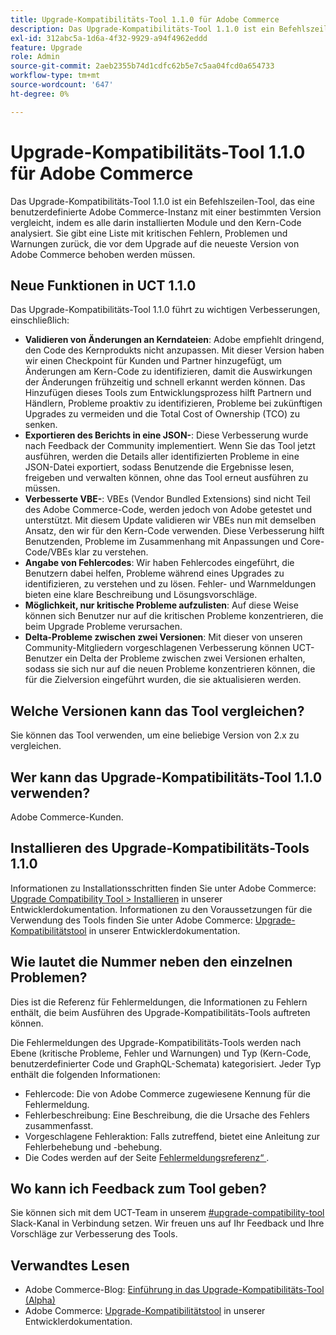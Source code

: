 ```yaml
---
title: Upgrade-Kompatibilitäts-Tool 1.1.0 für Adobe Commerce
description: Das Upgrade-Kompatibilitäts-Tool 1.1.0 ist ein Befehlszeilen-Tool, das eine benutzerdefinierte Adobe Commerce-Instanz mit einer bestimmten Version vergleicht, indem es alle darin installierten Module und den Kern-Code analysiert. Sie gibt eine Liste mit kritischen Fehlern, Problemen und Warnungen zurück, die vor dem Upgrade auf die neueste Version von Adobe Commerce behoben werden müssen.
exl-id: 312abc5a-1d6a-4f32-9929-a94f4962eddd
feature: Upgrade
role: Admin
source-git-commit: 2aeb2355b74d1cdfc62b5e7c5aa04fcd0a654733
workflow-type: tm+mt
source-wordcount: '647'
ht-degree: 0%

---
```


# Upgrade-Kompatibilitäts-Tool 1.1.0 für Adobe Commerce

Das Upgrade-Kompatibilitäts-Tool 1.1.0 ist ein Befehlszeilen-Tool, das eine benutzerdefinierte Adobe Commerce-Instanz mit einer bestimmten Version vergleicht, indem es alle darin installierten Module und den Kern-Code analysiert. Sie gibt eine Liste mit kritischen Fehlern, Problemen und Warnungen zurück, die vor dem Upgrade auf die neueste Version von Adobe Commerce behoben werden müssen.

## Neue Funktionen in UCT 1.1.0

Das Upgrade-Kompatibilitäts-Tool 1.1.0 führt zu wichtigen Verbesserungen, einschließlich:

* **Validieren von Änderungen an Kerndateien**: Adobe empfiehlt dringend, den Code des Kernprodukts nicht anzupassen. Mit dieser Version haben wir einen Checkpoint für Kunden und Partner hinzugefügt, um Änderungen am Kern-Code zu identifizieren, damit die Auswirkungen der Änderungen frühzeitig und schnell erkannt werden können. Das Hinzufügen dieses Tools zum Entwicklungsprozess hilft Partnern und Händlern, Probleme proaktiv zu identifizieren, Probleme bei zukünftigen Upgrades zu vermeiden und die Total Cost of Ownership (TCO) zu senken.
* **Exportieren des Berichts in eine JSON-**: Diese Verbesserung wurde nach Feedback der Community implementiert. Wenn Sie das Tool jetzt ausführen, werden die Details aller identifizierten Probleme in eine JSON-Datei exportiert, sodass Benutzende die Ergebnisse lesen, freigeben und verwalten können, ohne das Tool erneut ausführen zu müssen.
* **Verbesserte VBE-**: VBEs (Vendor Bundled Extensions) sind nicht Teil des Adobe Commerce-Code, werden jedoch von Adobe getestet und unterstützt. Mit diesem Update validieren wir VBEs nun mit demselben Ansatz, den wir für den Kern-Code verwenden. Diese Verbesserung hilft Benutzenden, Probleme im Zusammenhang mit Anpassungen und Core-Code/VBEs klar zu verstehen.
* **Angabe von Fehlercodes**: Wir haben Fehlercodes eingeführt, die Benutzern dabei helfen, Probleme während eines Upgrades zu identifizieren, zu verstehen und zu lösen. Fehler- und Warnmeldungen bieten eine klare Beschreibung und Lösungsvorschläge.
* **Möglichkeit, nur kritische Probleme aufzulisten**: Auf diese Weise können sich Benutzer nur auf die kritischen Probleme konzentrieren, die beim Upgrade Probleme verursachen.
* **Delta-Probleme zwischen zwei Versionen**: Mit dieser von unseren Community-Mitgliedern vorgeschlagenen Verbesserung können UCT-Benutzer ein Delta der Probleme zwischen zwei Versionen erhalten, sodass sie sich nur auf die neuen Probleme konzentrieren können, die für die Zielversion eingeführt wurden, die sie aktualisieren werden.

## Welche Versionen kann das Tool vergleichen?

Sie können das Tool verwenden, um eine beliebige Version von 2.x zu vergleichen.

## Wer kann das Upgrade-Kompatibilitäts-Tool 1.1.0 verwenden?

Adobe Commerce-Kunden.

## Installieren des Upgrade-Kompatibilitäts-Tools 1.1.0

Informationen zu Installationsschritten finden Sie unter Adobe Commerce: [Upgrade Compatibility Tool > Installieren](https://experienceleague.adobe.com/de/docs/commerce-operations/upgrade-guide/upgrade-compatibility-tool/use-upgrade-compatibility-tool/run) in unserer Entwicklerdokumentation. Informationen zu den Voraussetzungen für die Verwendung des Tools finden Sie unter Adobe Commerce: [Upgrade-Kompatibilitätstool](https://experienceleague.adobe.com/de/docs/commerce-operations/upgrade-guide/upgrade-compatibility-tool/prerequisites) in unserer Entwicklerdokumentation.

## Wie lautet die Nummer neben den einzelnen Problemen?

Dies ist die Referenz für Fehlermeldungen, die Informationen zu Fehlern enthält, die beim Ausführen des Upgrade-Kompatibilitäts-Tools auftreten können.

Die Fehlermeldungen des Upgrade-Kompatibilitäts-Tools werden nach Ebene (kritische Probleme, Fehler und Warnungen) und Typ (Kern-Code, benutzerdefinierter Code und GraphQL-Schemata) kategorisiert. Jeder Typ enthält die folgenden Informationen:

* Fehlercode: Die von Adobe Commerce zugewiesene Kennung für die Fehlermeldung.
* Fehlerbeschreibung: Eine Beschreibung, die die Ursache des Fehlers zusammenfasst.
* Vorgeschlagene Fehleraktion: Falls zutreffend, bietet eine Anleitung zur Fehlerbehebung und -behebung.
* Die Codes werden auf der Seite [Fehlermeldungsreferenz“ ](https://experienceleague.adobe.com/de/docs/commerce-operations/upgrade-guide/upgrade-compatibility-tool/reporting/error-messages).

## Wo kann ich Feedback zum Tool geben?

Sie können sich mit dem UCT-Team in unserem [#upgrade-compatibility-tool](https://magentocommeng.slack.com/archives/C019Y143U9F) Slack-Kanal in Verbindung setzen. Wir freuen uns auf Ihr Feedback und Ihre Vorschläge zur Verbesserung des Tools.

## Verwandtes Lesen

* Adobe Commerce-Blog: [Einführung in das Upgrade-Kompatibilitäts-Tool (Alpha)](https://magento.com/blog/magento-news/introducing-upgrade-compatibility-tool)
* Adobe Commerce: [Upgrade-Kompatibilitätstool](https://experienceleague.adobe.com/de/docs/commerce-operations/upgrade-guide/upgrade-compatibility-tool/overview) in unserer Entwicklerdokumentation.
